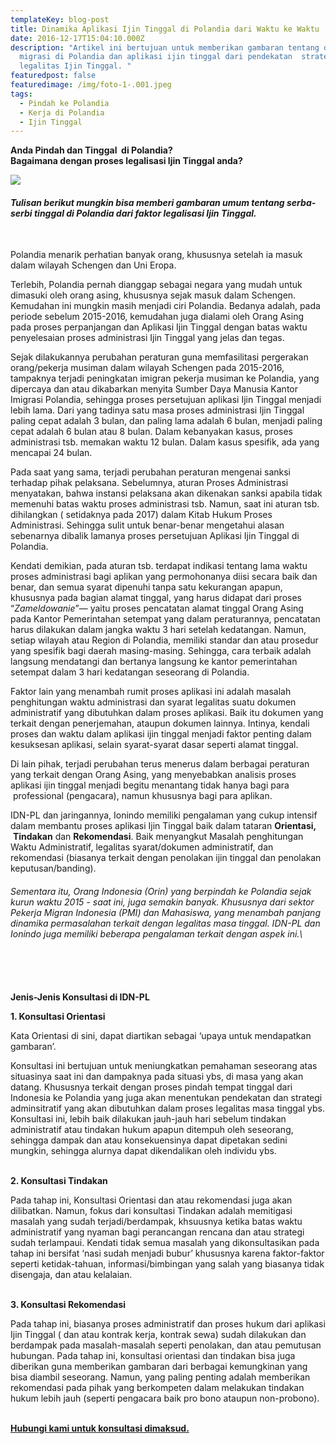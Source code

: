 ```yaml
---
templateKey: blog-post
title: Dinamika Aplikasi Ijin Tinggal di Polandia dari Waktu ke Waktu
date: 2016-12-17T15:04:10.000Z
description: "Artikel ini bertujuan untuk memberikan gambaran tentang dinamika
  migrasi di Polandia dan aplikasi ijin tinggal dari pendekatan  strategi
  legalitas Ijin Tinggal. "
featuredpost: false
featuredimage: /img/foto-1-.001.jpeg
tags:
  - Pindah ke Polandia
  - Kerja di Polandia
  - Ijin Tinggal
---
```

 **Anda Pindah dan Tinggal  di Polandia?** \
**Bagaimana dengan proses legalisasi Ijin Tinggal anda?** 

![](/img/foto-1-.001.jpeg)

###### **Tulisan berikut mungkin bisa memberi gambaran umum tentang serba-serbi tinggal di Polandia dari faktor legalisasi Ijin Tinggal.**

\
Polandia menarik perhatian banyak orang, khususnya setelah ia masuk dalam wilayah Schengen dan Uni Eropa. 

Terlebih, Polandia pernah dianggap sebagai negara yang mudah untuk dimasuki oleh orang asing, khususnya sejak masuk dalam Schengen. Kemudahan ini mungkin masih menjadi ciri Polandia. Bedanya adalah, pada periode sebelum 2015-2016, kemudahan juga dialami oleh Orang Asing pada proses perpanjangan dan Aplikasi Ijin Tinggal dengan batas waktu penyelesaian proses administrasi Ijin Tinggal yang jelas dan tegas. 

Sejak dilakukannya perubahan peraturan guna memfasilitasi pergerakan orang/pekerja musiman dalam wilayah Schengen pada 2015-2016, tampaknya terjadi peningkatan imigran pekerja musiman ke Polandia, yang dipercaya dan atau dikabarkan menyita Sumber Daya Manusia Kantor Imigrasi Polandia, sehingga proses persetujuan aplikasi Ijin Tinggal menjadi lebih lama. Dari yang tadinya satu masa proses administrasi Ijin Tinggal paling cepat adalah 3 bulan, dan paling lama adalah 6 bulan, menjadi paling cepat adalah 6 bulan atau 8 bulan. Dalam kebanyakan kasus, proses administrasi tsb. memakan waktu 12 bulan. Dalam kasus spesifik, ada yang mencapai 24 bulan. 

Pada saat yang sama, terjadi perubahan peraturan mengenai sanksi terhadap pihak pelaksana. Sebelumnya, aturan Proses Administrasi menyatakan, bahwa instansi pelaksana akan dikenakan sanksi apabila tidak memenuhi batas waktu proses administrasi tsb. Namun, saat ini aturan tsb. dihilangkan ( setidaknya pada 2017) dalam Kitab Hukum Proses Administrasi. Sehingga sulit untuk benar-benar mengetahui alasan sebenarnya dibalik lamanya proses persetujuan Aplikasi Ijin Tinggal di Polandia. 

Kendati demikian, pada aturan tsb. terdapat indikasi tentang lama waktu proses administrasi bagi aplikan yang permohonanya diisi secara baik dan benar, dan semua syarat dipenuhi tanpa satu kekurangan apapun, khususnya pada bagian alamat tinggal, yang harus didapat dari proses “*Zameldowanie*”— yaitu proses pencatatan alamat tinggal Orang Asing pada Kantor Pemerintahan setempat yang dalam peraturannya, pencatatan harus dilakukan dalam jangka waktu 3 hari setelah kedatangan. Namun, setiap wilayah atau Region di Polandia, memiliki standar dan atau prosedur yang spesifik bagi daerah masing-masing. Sehingga, cara terbaik adalah langsung mendatangi dan bertanya langsung ke kantor pemerintahan setempat dalam 3 hari kedatangan seseorang di Polandia. 

Faktor lain yang menambah rumit proses aplikasi ini adalah masalah penghitungan waktu administrasi dan syarat legalitas suatu dokumen administratif yang dibutuhkan dalam proses aplikasi. Baik itu dokumen yang terkait dengan penerjemahan, ataupun dokumen lainnya. Intinya, kendali proses dan waktu dalam aplikasi ijin tinggal menjadi faktor penting dalam kesuksesan aplikasi, selain syarat-syarat dasar seperti alamat tinggal. 

Di lain pihak, terjadi perubahan terus menerus dalam berbagai peraturan yang terkait dengan Orang Asing, yang menyebabkan analisis proses aplikasi ijin tinggal menjadi begitu menantang tidak hanya bagi para  professional (pengacara), namun khususnya bagi para aplikan. 

IDN-PL dan jaringannya, Ionindo memiliki pengalaman yang cukup intensif dalam membantu proses aplikasi Ijin Tinggal baik dalam tataran **Orientasi,**  **Tindakan** dan **Rekomendasi**. Baik menyangkut Masalah penghitungan Waktu Administratif, legalitas syarat/dokumen administratif, dan rekomendasi (biasanya terkait dengan penolakan ijin tinggal dan penolakan keputusan/banding). 

###### Sementara itu, Orang Indonesia (Orin) yang berpindah ke Polandia sejak kurun waktu 2015 - saat ini, juga semakin banyak. Khususnya dari sektor Pekerja Migran Indonesia (PMI) dan Mahasiswa, yang menambah panjang dinamika permasalahan terkait dengan legalitas masa tinggal. IDN-PL dan Ionindo juga memiliki beberapa pengalaman terkait dengan aspek ini.\

\
\
\
**Jenis-Jenis Konsultasi di IDN-PL**

**1. Konsultasi Orientasi**

Kata Orientasi di sini, dapat diartikan sebagai ‘upaya untuk mendapatkan gambaran’. 

Konsultasi ini bertujuan untuk meniungkatkan pemahaman seseorang atas situasinya saat ini dan dampaknya pada situasi ybs, di masa yang akan datang. Khususnya terkait dengan proses pindah tempat tinggal dari Indonesia ke Polandia yang juga akan menentukan pendekatan dan strategi adminsitratif yang akan dibutuhkan dalam proses legalitas masa tinggal ybs. Konsultasi ini, lebih baik dilakukan jauh-jauh hari sebelum tindakan administratif atau tindakan hukum apapun ditempuh oleh seseorang, sehingga dampak dan atau konsekuensinya dapat dipetakan sedini mungkin, sehingga alurnya dapat dikendalikan oleh individu ybs. 

\
**2. Konsultasi Tindakan**

Pada tahap ini, Konsultasi Orientasi dan atau rekomendasi juga akan dilibatkan. Namun, fokus dari konsultasi Tindakan adalah memitigasi masalah yang sudah terjadi/berdampak, khsuusnya ketika batas waktu administratif yang nyaman bagi perancangan rencana dan atau strategi sudah terlampaui. Kendati tidak semua masalah yang dikonsultasikan pada tahap ini bersifat ‘nasi sudah menjadi bubur’ khususnya karena faktor-faktor seperti ketidak-tahuan, informasi/bimbingan yang salah yang biasanya tidak disengaja, dan atau kelalaian.  

\
**3. Konsultasi Rekomendasi**

Pada tahap ini, biasanya proses administratif dan proses hukum dari aplikasi Ijin Tinggal ( dan atau kontrak kerja, kontrak sewa) sudah dilakukan dan berdampak pada masalah-masalah seperti penolakan, dan atau pemutusan hubungan. Pada tahap ini, konsultasi orientasi dan tindakan bisa juga diberikan guna memberikan gambaran dari berbagai kemungkinan yang bisa diambil seseorang. Namun, yang paling penting adalah memberikan rekomendasi pada pihak yang berkompeten dalam melakukan tindakan hukum lebih jauh (seperti pengacara baik pro bono ataupun non-probono). 

\
**[Hubungi kami untuk konsultasi dimaksud.](https://idn-pl.org/contact)**